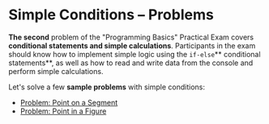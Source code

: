 # Simple Conditions – Problems

**The second** problem of the "Programming Basics" Practical Exam covers **conditional statements and simple calculations**. Participants in the exam should know how to implement simple logic using the `if-else`\*\* conditional statements\*\*, as well as how to read and write data from the console and perform simple calculations.

Let's solve a few **sample problems** with simple conditions:

* [Problem: Point on a Segment](problem-point-on-a-segment.md)
* [Problem: Point in a Figure](problem-point-in-a-figure.md)
